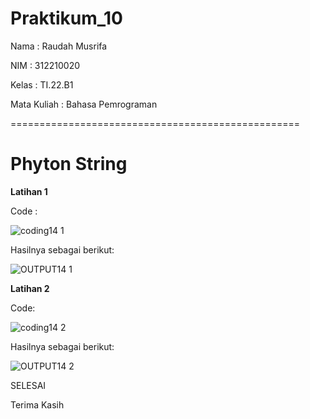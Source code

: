 # Praktikum_10

Nama : Raudah Musrifa

NIM : 312210020

Kelas : TI.22.B1

Mata Kuliah : Bahasa Pemrograman

==================================================

# Phyton String

**Latihan 1**

Code :

![coding14 1](https://user-images.githubusercontent.com/115474431/212933281-eb45b24a-7b72-4f6e-9db0-d44ab6621a9b.png)

Hasilnya sebagai berikut:

![OUTPUT14 1](https://user-images.githubusercontent.com/115474431/212933509-382e56ab-11f2-48ab-927f-a265e9924b41.png)

**Latihan 2**

Code:

![coding14 2](https://user-images.githubusercontent.com/115474431/212933671-d74dde1e-900f-4679-b0cb-8c8bcf5faad5.png)

Hasilnya sebagai berikut:

![OUTPUT14 2](https://user-images.githubusercontent.com/115474431/212933819-3d6145ec-bb59-4193-8c94-e691e384f79b.png)

SELESAI

Terima Kasih







